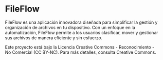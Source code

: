 # FileFlow
FileFlow es una aplicación innovadora diseñada para simplificar la gestión y organización de archivos en tu dispositivo. Con un enfoque en la automatización, FileFlow permite a los usuarios clasificar, mover y gestionar sus archivos de manera eficiente y sin esfuerzo.

Este proyecto está bajo la Licencia Creative Commons - Reconocimiento - No Comercial (CC BY-NC). Para más detalles, consulta Creative Commons.


